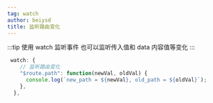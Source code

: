 ```yaml
---
tag: watch
author: beiysd
title: 监听路由变化
---
```


:::tip
使用 watch 监听事件 也可以监听传入值和 data 内容值等变化
:::

```js
 watch: {
    // 监听路由变化
    "$route.path": function(newVal, oldVal) {
      console.log(`new_path = ${newVal}, old_path = ${oldVal}`);
    },
  },
```
